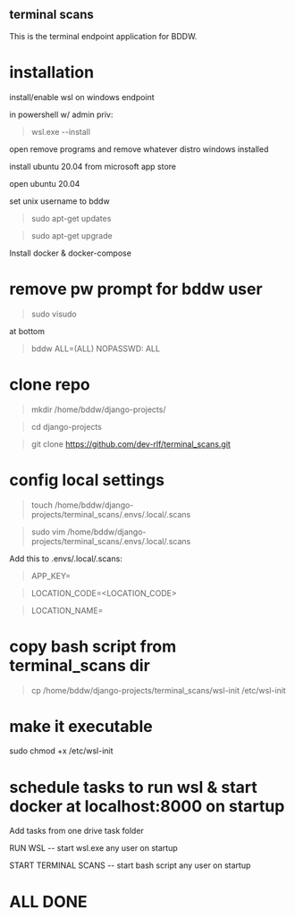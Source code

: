 terminal scans
---------------

This is the terminal endpoint application for BDDW.

# installation

install/enable wsl on windows endpoint

in powershell w/ admin priv:

> wsl.exe --install

open remove programs and remove whatever distro windows installed

install ubuntu 20.04 from microsoft app store

open ubuntu 20.04

set unix username to bddw

> sudo apt-get updates

> sudo apt-get upgrade

Install docker & docker-compose

# remove pw prompt for bddw user

> sudo visudo

at bottom

> bddw ALL=(ALL) NOPASSWD: ALL

# clone repo

> mkdir /home/bddw/django-projects/

> cd django-projects

> git clone https://github.com/dev-rlf/terminal_scans.git

# config local settings

> touch /home/bddw/django-projects/terminal_scans/.envs/.local/.scans

> sudo vim /home/bddw/django-projects/terminal_scans/.envs/.local/.scans

Add this to .envs/.local/.scans:

> APP_KEY=<API KEY HERE>

> LOCATION_CODE=<LOCATION_CODE>

>LOCATION_NAME=

# copy bash script from terminal_scans dir

> cp /home/bddw/django-projects/terminal_scans/wsl-init /etc/wsl-init

# make it executable

sudo chmod +x /etc/wsl-init

# schedule tasks to run wsl & start docker at localhost:8000 on startup

Add tasks from one drive task folder

RUN WSL -- start wsl.exe any user on startup

START TERMINAL SCANS -- start bash script any user on startup

# ALL DONE
